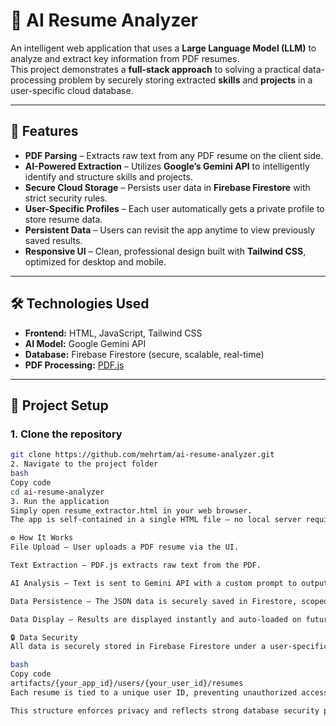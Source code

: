 # 📄 AI Resume Analyzer  

An intelligent web application that uses a **Large Language Model (LLM)** to analyze and extract key information from PDF resumes.  
This project demonstrates a **full-stack approach** to solving a practical data-processing problem by securely storing extracted **skills** and **projects** in a user-specific cloud database.  

---

## 🚀 Features  

- **PDF Parsing** – Extracts raw text from any PDF resume on the client side.  
- **AI-Powered Extraction** – Utilizes **Google’s Gemini API** to intelligently identify and structure skills and projects.  
- **Secure Cloud Storage** – Persists user data in **Firebase Firestore** with strict security rules.  
- **User-Specific Profiles** – Each user automatically gets a private profile to store resume data.  
- **Persistent Data** – Users can revisit the app anytime to view previously saved results.  
- **Responsive UI** – Clean, professional design built with **Tailwind CSS**, optimized for desktop and mobile.  

---

## 🛠️ Technologies Used  

- **Frontend:** HTML, JavaScript, Tailwind CSS  
- **AI Model:** Google Gemini API  
- **Database:** Firebase Firestore (secure, scalable, real-time)  
- **PDF Processing:** [PDF.js](https://mozilla.github.io/pdf.js/)  

---

## 📂 Project Setup  

### 1. Clone the repository  
```bash
git clone https://github.com/mehrtam/ai-resume-analyzer.git
2. Navigate to the project folder
bash
Copy code
cd ai-resume-analyzer
3. Run the application
Simply open resume_extractor.html in your web browser.
The app is self-contained in a single HTML file — no local server required.

⚙️ How It Works
File Upload – User uploads a PDF resume via the UI.

Text Extraction – PDF.js extracts raw text from the PDF.

AI Analysis – Text is sent to Gemini API with a custom prompt to output structured JSON (skills & projects).

Data Persistence – The JSON data is securely saved in Firestore, scoped by a unique user ID.

Data Display – Results are displayed instantly and auto-loaded on future visits.

🔒 Data Security
All data is securely stored in Firebase Firestore under a user-specific path:

bash
Copy code
artifacts/{your_app_id}/users/{your_user_id}/resumes
Each resume is tied to a unique user ID, preventing unauthorized access.

This structure enforces privacy and reflects strong database security principles.
